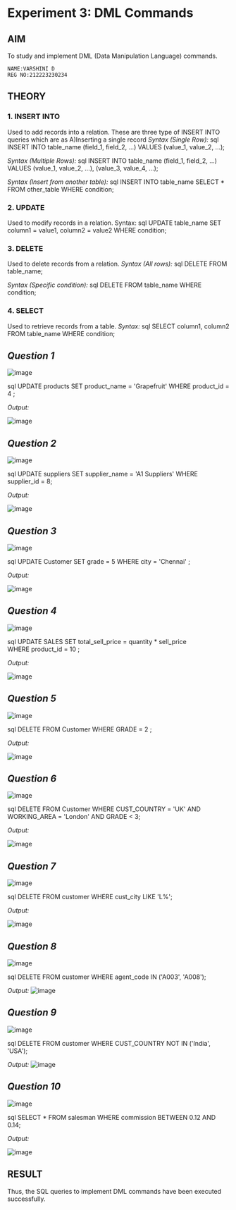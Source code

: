 # Experiment 3: DML Commands

## AIM
To study and implement DML (Data Manipulation Language) commands.

```
NAME:VARSHINI D
REG NO:212223230234
```

## THEORY

### 1. INSERT INTO
Used to add records into a relation.
These are three type of INSERT INTO queries which are as
A)Inserting a single record
*Syntax (Single Row):*
sql
INSERT INTO table_name (field_1, field_2, ...) VALUES (value_1, value_2, ...);

*Syntax (Multiple Rows):*
sql
INSERT INTO table_name (field_1, field_2, ...) VALUES
(value_1, value_2, ...),
(value_3, value_4, ...);

*Syntax (Insert from another table):*
sql
INSERT INTO table_name SELECT * FROM other_table WHERE condition;

### 2. UPDATE
Used to modify records in a relation.
Syntax:
sql
UPDATE table_name SET column1 = value1, column2 = value2 WHERE condition;

### 3. DELETE
Used to delete records from a relation.
*Syntax (All rows):*
sql
DELETE FROM table_name;

*Syntax (Specific condition):*
sql
DELETE FROM table_name WHERE condition;

### 4. SELECT
Used to retrieve records from a table.
*Syntax:*
sql
SELECT column1, column2 FROM table_name WHERE condition;

*Question 1*
--
![image](https://github.com/user-attachments/assets/ace60931-cc4c-4219-badc-f469a811d10f)


sql
UPDATE products
SET product_name = 'Grapefruit'
WHERE product_id = 4
;



*Output:*

![image](https://github.com/user-attachments/assets/d79a0863-c9ea-4eba-81f4-afa8b116ce0b)

*Question 2*
---
![image](https://github.com/user-attachments/assets/f9b28267-cade-4f0b-b49b-c795710f57e6)


sql
UPDATE suppliers
SET supplier_name = 'A1 Suppliers'
WHERE supplier_id = 8;


*Output:*

![image](https://github.com/user-attachments/assets/8f49b7c2-a663-4c68-9b15-a9415f5fd14d)


*Question 3*
---
![image](https://github.com/user-attachments/assets/b8564586-0dd9-4987-abd3-f14e529921ed)


sql
UPDATE Customer
SET grade = 5
WHERE city = 'Chennai'
;


*Output:*

![image](https://github.com/user-attachments/assets/686c12b7-f8f0-43ec-a6f4-53eff762ae54)


*Question 4*
---
![image](https://github.com/user-attachments/assets/78922170-86f8-46c8-b5a2-46661d7f92d6)


sql
UPDATE SALES
SET total_sell_price = quantity * sell_price  
WHERE product_id = 10
;


*Output:*

![image](https://github.com/user-attachments/assets/07c5cf07-4f9a-4ce2-9cf1-8406b9f0a0cd)


*Question 5*
---
![image](https://github.com/user-attachments/assets/fe511130-b174-4c72-9295-d39de8174cc2)


sql
DELETE FROM Customer
WHERE GRADE = 2
;



*Output:*

![image](https://github.com/user-attachments/assets/0d18a809-2f94-42b9-a136-8ff13a98b5ec)


*Question 6*
---
![image](https://github.com/user-attachments/assets/fe3338a3-a594-4624-b916-3b12c588499d)


sql
DELETE FROM Customer
WHERE CUST_COUNTRY = 'UK'
    AND WORKING_AREA = 'London'
    AND GRADE < 3;


*Output:*

![image](https://github.com/user-attachments/assets/1edf7284-3b74-4f08-a2b7-7cc4e6fd9b96)

*Question 7*
---
![image](https://github.com/user-attachments/assets/382e0a83-6157-4fe8-bf69-21151a895702)


sql
DELETE FROM customer
WHERE cust_city LIKE 'L%';


*Output:*

![image](https://github.com/user-attachments/assets/7da4455f-3d9b-4b7a-9e49-ba6248674d63)


*Question 8*
---
![image](https://github.com/user-attachments/assets/03b10915-c3d7-419c-8ef5-7ce7160b12cd)


sql
DELETE FROM customer
WHERE agent_code IN ('A003', 'A008');


*Output:*
![image](https://github.com/user-attachments/assets/1f7494a9-ab0a-454c-bb50-c2e4f6db992c)


*Question 9*
---
![image](https://github.com/user-attachments/assets/f56a205e-3ca8-4601-87cc-0fa26eb86688)


sql
DELETE FROM customer
WHERE CUST_COUNTRY NOT IN ('India', 'USA');


*Output:*
![image](https://github.com/user-attachments/assets/1fce7246-d44f-4b12-a102-1e6d5c80e683)


*Question 10*
---
![image](https://github.com/user-attachments/assets/fd64442e-8c31-4fd6-af07-ff3f7521ecf5)



sql
SELECT *
FROM salesman
WHERE commission BETWEEN 0.12 AND 0.14;


*Output:*

![image](https://github.com/user-attachments/assets/10aa3731-bc8c-4fbf-8480-c3473a0ca4cc)

## RESULT
Thus, the SQL queries to implement DML commands have been executed successfully.

